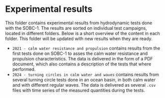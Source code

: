 # Experimental results

This folder contains experimental results from hydrodynamic tests done with the SOBC-1. The results are sorted on individual test campaigns, located in different folders. Below is a short overview of the content in each folder. This folder will be updated with new results when they are ready.

- `2021 - calm water resistance and propulsion` contains results from the first tests done on SOBC-1 to asses the calm water resistance and propulsion characteristics. The data is delivered in the form of a PDF document, which also contains a description of the tests that where performed. 
- `2024 - turning circles in calm water and waves` contains results from several turning circle tests done in an ocean basin, in both calm water and with different regular waves. The data is delivered as several `.csv` files with time series of the measured quantities during the tests.
